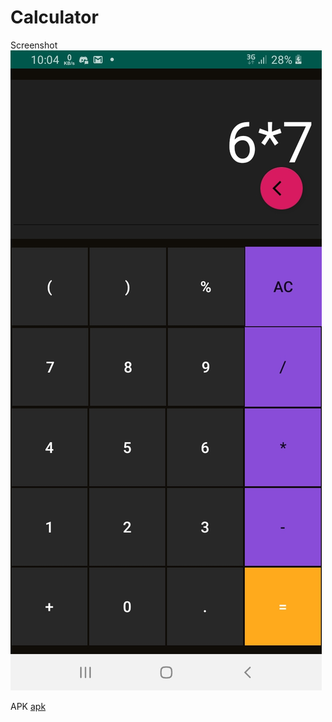 # Calculator

Screenshot
![Screenshot calculator](/Calculator/Screenshot_Calculator.jpg)

APK
[apk](/Calcuator/Calculator.apk)
